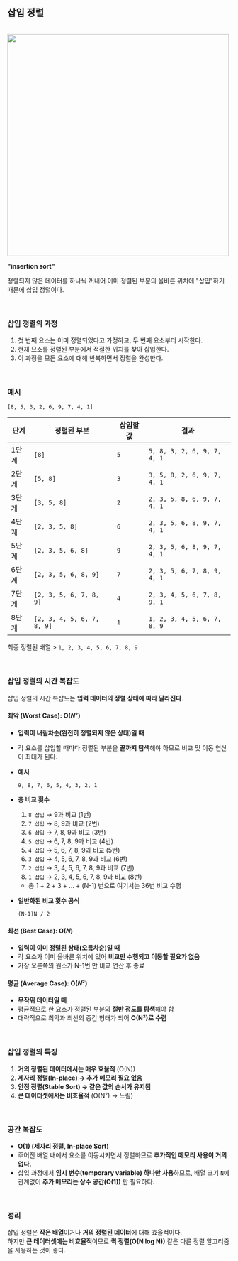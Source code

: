 ## 삽입 정렬

<br>

<img src="../_assets/insertion-sort.gif" width="500" />

<br>

**"insertion sort"**

정렬되지 않은 데이터를 하나씩 꺼내어 이미 정렬된 부분의 올바른 위치에 "삽입"하기 때문에 삽입 정렬이다.

<br>

### 삽입 정렬의 과정

1. 첫 번째 요소는 이미 정렬되었다고 가정하고, 두 번째 요소부터 시작한다.
2. 현재 요소를 정렬된 부분에서 적절한 위치를 찾아 삽입한다.
3. 이 과정을 모든 요소에 대해 반복하면서 정렬을 완성한다.

<br>

### 예시

```
[8, 5, 3, 2, 6, 9, 7, 4, 1]
```

| 단계  | 정렬된 부분 | 삽입할 값 | 결과 |
|------|------------|----------|-----------------|
| 1단계 | `[8]` | `5` | `5, 8, 3, 2, 6, 9, 7, 4, 1` |
| 2단계 | `[5, 8]` | `3` | `3, 5, 8, 2, 6, 9, 7, 4, 1` |
| 3단계 | `[3, 5, 8]` | `2` | `2, 3, 5, 8, 6, 9, 7, 4, 1` |
| 4단계 | `[2, 3, 5, 8]` | `6` | `2, 3, 5, 6, 8, 9, 7, 4, 1` |
| 5단계 | `[2, 3, 5, 6, 8]` | `9` | `2, 3, 5, 6, 8, 9, 7, 4, 1` |
| 6단계 | `[2, 3, 5, 6, 8, 9]` | `7` | `2, 3, 5, 6, 7, 8, 9, 4, 1` |
| 7단계 | `[2, 3, 5, 6, 7, 8, 9]` | `4` | `2, 3, 4, 5, 6, 7, 8, 9, 1` |
| 8단계 | `[2, 3, 4, 5, 6, 7, 8, 9]` | `1` | `1, 2, 3, 4, 5, 6, 7, 8, 9` |

최종 정렬된 배열 > `1, 2, 3, 4, 5, 6, 7, 8, 9`

<br>

### 삽입 정렬의 시간 복잡도

삽입 정렬의 시간 복잡도는 **입력 데이터의 정렬 상태에 따라 달라진다**.

#### 최악 (Worst Case): **O(𝑁²)**
- **입력이 내림차순(완전히 정렬되지 않은 상태)일 때**
- 각 요소를 삽입할 때마다 정렬된 부분을 **끝까지 탐색**해야 하므로 비교 및 이동 연산이 최대가 된다.
- **예시**  

  ```9, 8, 7, 6, 5, 4, 3, 2, 1```

- **총 비교 횟수**  

    1. `8 삽입` → 9과 비교 (1번)
    2. `7 삽입` → 8, 9과 비교 (2번)
    3. `6 삽입` → 7, 8, 9과 비교 (3번)
    4. `5 삽입` → 6, 7, 8, 9과 비교 (4번)
    5. `4 삽입` → 5, 6, 7, 8, 9과 비교 (5번)
    6. `3 삽입` → 4, 5, 6, 7, 8, 9과 비교 (6번)
    7. `2 삽입` → 3, 4, 5, 6, 7, 8, 9과 비교 (7번)
    8. `1 삽입` → 2, 3, 4, 5, 6, 7, 8, 9과 비교 (8번)
    - 총 1 + 2 + 3 + ... + (N-1) 번으로 여기서는 36번 비교 수행



- **일반화된 비교 횟수 공식**  

  ```(N-1)N / 2```



#### 최선 (Best Case): **O(𝑁)**
- **입력이 이미 정렬된 상태(오름차순)일 때**
- 각 요소가 이미 올바른 위치에 있어 **비교만 수행되고 이동할 필요가 없음**  
- 가장 오른쪽의 원소가 N-1번 만 비교 연산 후 종료

#### 평균 (Average Case): **O(𝑁²)**
- **무작위 데이터일 때**
- 평균적으로 한 요소가 정렬된 부분의 **절반 정도를 탐색**해야 함
- 대략적으로 최악과 최선의 중간 형태가 되어 **O(N²)로 수렴**

<br>

### 삽입 정렬의 특징
1. **거의 정렬된 데이터에서는 매우 효율적** (O(N))  
2. **제자리 정렬(In-place) → 추가 메모리 필요 없음**  
3. **안정 정렬(Stable Sort) → 같은 값의 순서가 유지됨**  
4. **큰 데이터셋에서는 비효율적** (O(N²) → 느림)  

<br>

### 공간 복잡도
- **O(1) (제자리 정렬, In-place Sort)**  
- 주어진 배열 내에서 요소를 이동시키면서 정렬하므로 **추가적인 메모리 사용이 거의 없다.**
- 삽입 과정에서 **임시 변수(temporary variable) 하나만 사용**하므로, 배열 크기 `N`에 관계없이 **추가 메모리는 상수 공간(O(1))** 만 필요하다.

<br>

### 정리

삽입 정렬은 **작은 배열**이거나 **거의 정렬된 데이터**에 대해 효율적이다.  
하지만 **큰 데이터셋에는 비효율적**이므로 **퀵 정렬(O(N log N))** 같은 다른 정렬 알고리즘을 사용하는 것이 좋다.